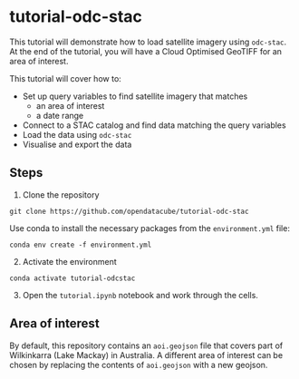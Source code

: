 # tutorial-odc-stac

This tutorial will demonstrate how to load satellite imagery using `odc-stac`. At the end of the tutorial, you will have a Cloud Optimised GeoTIFF for an area of interest.

This tutorial will cover how to:
- Set up query variables to find satellite imagery that matches
    - an area of interest
    - a date range
- Connect to a STAC catalog and find data matching the query variables
- Load the data using `odc-stac`
- Visualise and export the data

## Steps

1. Clone the repository
```
git clone https://github.com/opendatacube/tutorial-odc-stac
```

Use conda to install the necessary packages from the `environment.yml` file:
```
conda env create -f environment.yml
```

2. Activate the environment
```
conda activate tutorial-odcstac
```

3. Open the `tutorial.ipynb` notebook and work through the cells.

## Area of interest
By default, this repository contains an `aoi.geojson` file that covers part of Wilkinkarra (Lake Mackay) in Australia.
A different area of interest can be chosen by replacing the contents of `aoi.geojson` with a new geojson.
